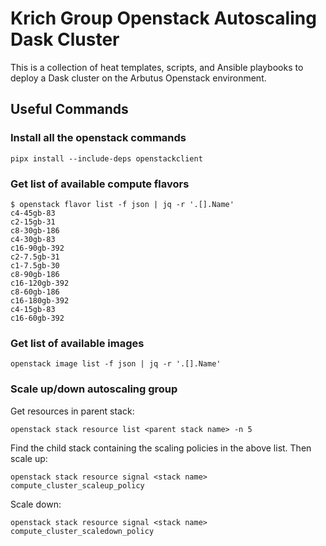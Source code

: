 # Krich Group Openstack Autoscaling Dask Cluster

This is a collection of heat templates, scripts, and Ansible playbooks to deploy a Dask cluster on the Arbutus Openstack environment.

## Useful Commands

### Install all the openstack commands

```
pipx install --include-deps openstackclient
```

### Get list of available compute flavors

```
$ openstack flavor list -f json | jq -r '.[].Name'
c4-45gb-83
c2-15gb-31
c8-30gb-186
c4-30gb-83
c16-90gb-392
c2-7.5gb-31
c1-7.5gb-30
c8-90gb-186
c16-120gb-392
c8-60gb-186
c16-180gb-392
c4-15gb-83
c16-60gb-392
```

### Get list of available images

```
openstack image list -f json | jq -r '.[].Name'
```

### Scale up/down autoscaling group

Get resources in parent stack:

```
openstack stack resource list <parent stack name> -n 5
```

Find the child stack containing the scaling policies in the above list. Then scale up:

```
openstack stack resource signal <stack name> compute_cluster_scaleup_policy
```

Scale down:

```
openstack stack resource signal <stack name> compute_cluster_scaledown_policy
```
